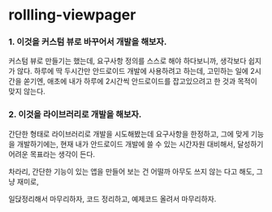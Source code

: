 # rollling-viewpager

### 1\. 이것을 커스텀 뷰로 바꾸어서 개발을 해보자.
커스텀 뷰로 만들기는 했는데, 요구사항 정의를 스스로 해야 하다보니까, 
생각보다 쉽지가 않다. 하루에 딱 두시간만 안드로이드 개발에 사용하려고 하는데, 
고민하는 일에 2시간을 쏟기엔, 애초에 내가 하루에 2시간씩 안드로이드를 잡고있으려고 한 것과
목적이 맞지 않는다.



### 2\. 이것을 라이브러리로 개발을 해보자.
간단한 형태로 라이브러리로 개발을 시도해봤는데
요구사항을 한정하고, 그에 맞게 기능을 개발하기에는,
현재 내가 안드로이드 개발에 쓸 수 있는 시간자원 대비해서,
달성하기 어려운 목표라는 생각이 든다.

차라리, 간단한 기능이 있는 앱을 만들어 보는 건 어떨까
아무도 쓰지 않는 다고 해도, 그냥 재미로,


일닩정리해서 마무리하자, 코드 정리하고, 예제코드 올려서 마무리하자.
